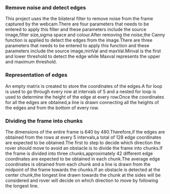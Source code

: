 ### Remove noise and detect edges
This project uses the the bilateral filter to remove noise from the frame captured by the webcam.There are four parameters that needs to be entered to apply this filter and these parameters include the source image,filter size,sigma space and colour.After removing the noise,the Canny function is applied to detect the edges from the image.There are three parameters that needs to be entered to apply this function and these parameters include the source image,minVal and maxVal.Minval is the first and lower threshold to detect the edge while Maxval represents the upper and maximum threshold.

### Representation of edges
An empty matrix is created to store the coordinates of the edges.A for loop is used to go through every row at intervals of 5 and a nested for loop is used to determine the height of the edge at every row.Once the coordinates for all the edges are obtained,a line is drawn connecting all the heights of the edges and from the bottom of every row.

### Dividing the frame into chunks
The dimensions of the entire frame is 640 by 480.Therefore,if the edges are obtained from the rows at every 5 intervals,a total of 128 edge coordinates are expected to be obtained.The first to step to decide which direction the rover should move to avoid an obstacle is to divide the frame into chunks.If the frame is divided into three chunks,approximately 42 different edge coordinates are expected to be obtained in each chunk.The average edge coordinates is obtained from each chunk and a line is drawn from the midpoint of the frame towards the chunks.If an obstacle is detected at the center chunk,the longest line drawn towards the chunk at the sides will be considered and rover will decide on which direction to move by following the longest line.
